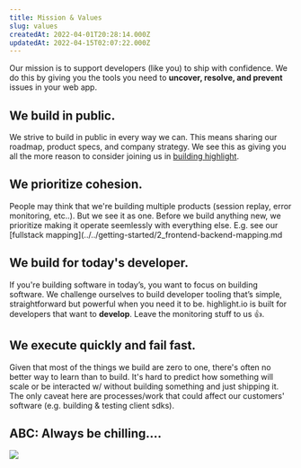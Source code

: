 ```yaml
---
title: Mission & Values
slug: values
createdAt: 2022-04-01T20:28:14.000Z
updatedAt: 2022-04-15T02:07:22.000Z
---
```


Our mission is to support developers (like you) to ship with confidence. We do this by giving you the tools you need to **uncover, resolve, and prevent** issues in your web app.

## We build in public.
We strive to build in public in every way we can. This means sharing our roadmap, product specs, and company strategy. We see this as giving you all the more reason to consider joining us in [building highlight](https://careers.highlight.run).

## We prioritize cohesion.
People may think that we're building multiple products (session replay, error monitoring, etc..). But we see it as one. Before we build anything new, we prioritize making it operate seemlessly with everything else. E.g. see our [fullstack mapping](../../getting-started/2_frontend-backend-mapping.md

## We build for today's developer.
If you're building software in today’s, you want to focus on building software. We challenge ourselves to build developer tooling that’s simple, straightforward but powerful when you need it to be. highlight.io is built for developers that want to **develop**. Leave the monitoring stuff to us 👍.

## We execute quickly and fail fast.
Given that most of the things we build are zero to one, there's often no better way to learn than to build. It's hard to predict how something will scale or be interacted w/ without building something and just shipping it. The only caveat here are processes/work that could affect our customers' software (e.g. building & testing client sdks).

## ABC: Always be chilling....
![](/images/ohyeah.gif)